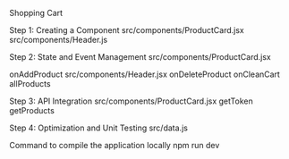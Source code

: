 Shopping Cart

Step 1: Creating a Component 
src/components/ProductCard.jsx src/components/Header.js

Step 2: State and Event Management 
src/components/ProductCard.jsx

onAddProduct
src/components/Header.jsx
onDeleteProduct
onCleanCart
allProducts

Step 3: API Integration 
src/components/ProductCard.jsx
getToken
getProducts

Step 4: Optimization and Unit Testing 
src/data.js

Command to compile the application locally npm run dev
